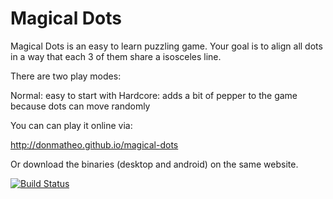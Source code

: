 Magical Dots
==================

Magical Dots is an easy to learn puzzling game. Your goal is to align all dots in a way that each 3 of them share a isosceles line.

There are two play modes:

Normal: easy to start with
Hardcore: adds a bit of pepper to the game because dots can move randomly

You can can play it online via:

http://donmatheo.github.io/magical-dots

Or download the binaries (desktop and android) on the same website.



[![Build Status](https://travis-ci.org/donmatheo/unstable-relations.svg?branch=master)](https://travis-ci.org/donmatheo/unstable-relations)
